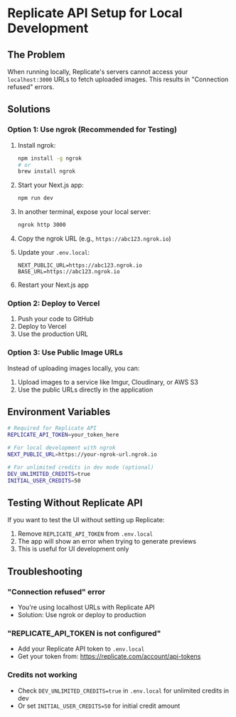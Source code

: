 # Replicate API Setup for Local Development

## The Problem
When running locally, Replicate's servers cannot access your `localhost:3000` URLs to fetch uploaded images. This results in "Connection refused" errors.

## Solutions

### Option 1: Use ngrok (Recommended for Testing)
1. Install ngrok:
   ```bash
   npm install -g ngrok
   # or
   brew install ngrok
   ```

2. Start your Next.js app:
   ```bash
   npm run dev
   ```

3. In another terminal, expose your local server:
   ```bash
   ngrok http 3000
   ```

4. Copy the ngrok URL (e.g., `https://abc123.ngrok.io`)

5. Update your `.env.local`:
   ```
   NEXT_PUBLIC_URL=https://abc123.ngrok.io
   BASE_URL=https://abc123.ngrok.io
   ```

6. Restart your Next.js app

### Option 2: Deploy to Vercel
1. Push your code to GitHub
2. Deploy to Vercel
3. Use the production URL

### Option 3: Use Public Image URLs
Instead of uploading images locally, you can:
1. Upload images to a service like Imgur, Cloudinary, or AWS S3
2. Use the public URLs directly in the application

## Environment Variables

```bash
# Required for Replicate API
REPLICATE_API_TOKEN=your_token_here

# For local development with ngrok
NEXT_PUBLIC_URL=https://your-ngrok-url.ngrok.io

# For unlimited credits in dev mode (optional)
DEV_UNLIMITED_CREDITS=true
INITIAL_USER_CREDITS=50
```

## Testing Without Replicate API

If you want to test the UI without setting up Replicate:

1. Remove `REPLICATE_API_TOKEN` from `.env.local`
2. The app will show an error when trying to generate previews
3. This is useful for UI development only

## Troubleshooting

### "Connection refused" error
- You're using localhost URLs with Replicate API
- Solution: Use ngrok or deploy to production

### "REPLICATE_API_TOKEN is not configured"
- Add your Replicate API token to `.env.local`
- Get your token from: https://replicate.com/account/api-tokens

### Credits not working
- Check `DEV_UNLIMITED_CREDITS=true` in `.env.local` for unlimited credits in dev
- Or set `INITIAL_USER_CREDITS=50` for initial credit amount